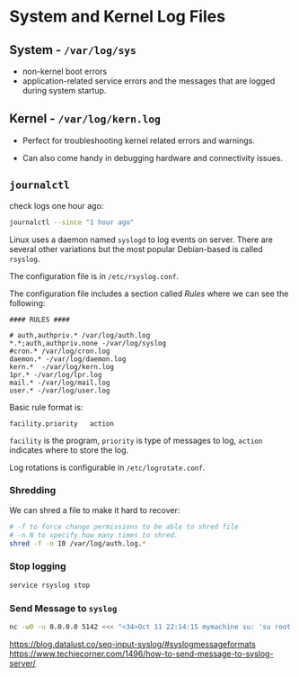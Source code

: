# System and Kernel Log Files

## System - `/var/log/sys`

* non-kernel boot errors
* application-related service errors and the messages that are logged during system startup.

## Kernel - `/var/log/kern.log`

* Perfect for troubleshooting kernel related errors and warnings.

* Can also come handy in debugging hardware and connectivity issues.

## `journalctl`

check logs one hour ago:

```bash
journalctl --since "1 hour ago"
```

Linux uses a daemon named `syslogd` to log events on server. There are several other variations but the most popular Debian-based is called `rsyslog`.

The configuration file is in `/etc/rsyslog.conf`.

The configuration file includes a section called _Rules_ where we can see the following:

```plaintext
#### RULES ####

# auth,authpriv.* /var/log/auth.log 
*.*;auth,authpriv.none -/var/log/syslog 
#cron.* /var/log/cron.log 
daemon.* -/var/log/daemon.log 
kern.*  -/var/log/kern.log 
1pr.* -/var/log/lpr.log 
mail.* -/var/log/mail.log 
user.* -/var/log/user.log
```

Basic rule format is:

```plaintext
facility.priority   action
```

`facility` is the program, `priority` is type of messages to log, `action` indicates where to store the log.

Log rotations is configurable in `/etc/logrotate.conf`.

### Shredding

We can shred a file to make it hard to recover:

```bash
# -f to force change permissions to be able to shred file
# -n N to specify how many times to shred.
shred -f -n 10 /var/log/auth.log.*
```

### Stop logging

```bash
service rsyslog stop
```

### Send Message to `syslog`

```bash
nc -w0 -u 0.0.0.0 5142 <<< "<34>Oct 11 22:14:15 mymachine su: 'su root' failed for lonvick on /dev/pts/8"
```

https://blog.datalust.co/seq-input-syslog/#syslogmessageformats
https://www.techiecorner.com/1496/how-to-send-message-to-syslog-server/
